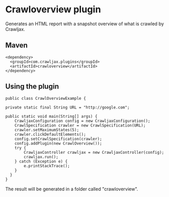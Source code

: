 Crawloverview plugin
====================

Generates an HTML report with a snapshot overview of what is crawled by Crawljax.

Maven
-----

    <dependency>
      <groupId>com.crawljax.plugins</groupId>
      <artifactId>crawloverview</artifactId>
    </dependency>

Using the plugin
----------------
    public class CrawlOverviewExample {

    private static final String URL = "http://google.com";

	public static void main(String[] args) {
		CrawljaxConfiguration config = new CrawljaxConfiguration();
		CrawlSpecification crawler = new CrawlSpecification(URL);
		crawler.setMaximumStates(5);
		crawler.clickDefaultElements();
		config.setCrawlSpecification(crawler);
		config.addPlugin(new CrawlOverview());
		try {
			CrawljaxController crawljax = new CrawljaxController(config);
			crawljax.run();
		} catch (Exception e) {
			e.printStackTrace();
		}
	  }
    }

The result will be generated in a folder called "crawloverview".
